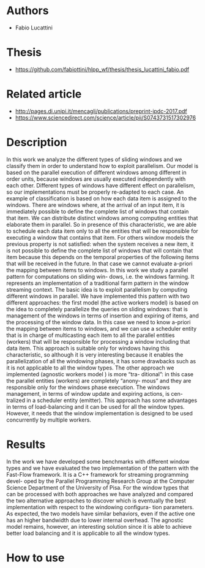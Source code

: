 # Authors

* Fabio Lucattini 

# Thesis

* https://github.com/fabiottini/hlpp_wf/thesis/thesis_lucattini_fabio.pdf

# Related article

* http://pages.di.unipi.it/mencagli/publications/preprint-jpdc-2017.pdf
* https://www.sciencedirect.com/science/article/pii/S0743731517302976

# Description

In this work we analyze the different types of sliding windows and we classify them in order to understand how to exploit parallelism. Our model is based on the parallel execution of different windows among different in order units, because windows are usually executed independently with each other. Different types of windows have different effect on parallelism, so our implementations must be properly re-adapted to each case.
An example of classification is based on how each data item is assigned to the windows. There are windows where, at the arrival of an input item, it is immediately possible to define the complete list of windows that contain that item. We can distribute distinct windows among computing entities that elaborate them in parallel. So in presence of this characteristic, we are able to schedule each data item only to all the entities that will be responsible for executing a window that contains that item. For others window models the previous property is not satisfied: when the system receives a new item, it is not possible to define the complete list of windows that will contain that item because this depends on the temporal properties of the following items that will be received in the future. In that case we cannot evaluate a-priori the mapping between items to windows.
In this work we study a parallel pattern for computations on sliding win- dows, i.e. the windows farming. It represents an implementation of a traditional farm pattern in the window streaming context. The basic idea is to exploit parallelism by computing different windows in parallel.
We have implemented this pattern with two different approaches: the first model (the active workers model) is based on the idea to completely parallelize the queries on sliding windows: that is management of the windows in terms of insertion and expiring of items, and the processing of the window data. In this case we need to know a-priori the mapping between items to windows, and we can use a scheduler entity that is in charge of multicasting each item to all the parallel entities (workers) that will be responsible for processing a window including that data item. This approach is suitable only for windows having this characteristic, so although it is very interesting because it enables the parallelization of all the windowing phases, it has some drawbacks such as it is not applicable to all the window types.
The other approach we implemented (agnostic workers model ) is more “tra- ditional”: in this case the parallel entities (workers) are completely “anony- mous” and they are responsible only for the windows phase execution. The windows management, in terms of window update and expiring actions, is cen- tralized in a scheduler entity (emitter). This approach has some advantages in terms of load-balancing and it can be used for all the window types. However, it needs that the window implementation is designed to be used concurrently by multiple workers.

# Results

In the work we have developed some benchmarks with different window types and we have evaluated the two implementation of the pattern with the Fast-Flow framework. It is a C++ framework for streaming programming devel- oped by the Parallel Programming Research Group at the Computer Science Department of the University of Pisa.
For the window types that can be processed with both approaches we have analyzed and compared the two alternative approaches to discover which is eventually the best implementation with respect to the windowing configura- tion parameters. As expected, the two models have similar behaviors, even if the active one has an higher bandwidth due to lower internal overhead. The agnostic model remains, however, an interesting solution since it is able to achieve better load balancing and it is applicable to all the window types.

# How to use


